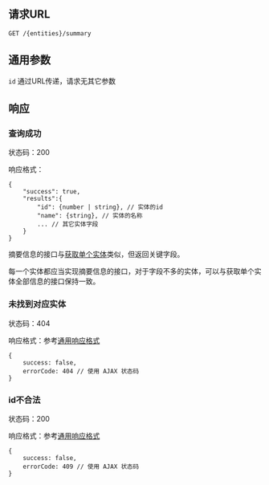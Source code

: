 ## 请求URL

    GET /{entities}/summary

## 通用参数

`id` 通过URL传递，请求无其它参数

## 响应

### 查询成功

状态码：200

响应格式：

    {
        "success": true,
		"results":{
			"id": {number | string}, // 实体的id
	        "name": {string}, // 实体的名称
	        ... // 其它实体字段
		}
    }

摘要信息的接口与[获取单个实体]()类似，但返回关键字段。

每一个实体都应当实现摘要信息的接口，对于字段不多的实体，可以与获取单个实体全部信息的接口保持一致。

### 未找到对应实体

状态码：404

响应格式：参考[通用响应格式]()

    {
        success: false,
        errorCode: 404 // 使用 AJAX 状态码
    }


### id不合法

状态码：200

响应格式：参考[通用响应格式]()

    {
        success: false,
        errorCode: 409 // 使用 AJAX 状态码
    }
